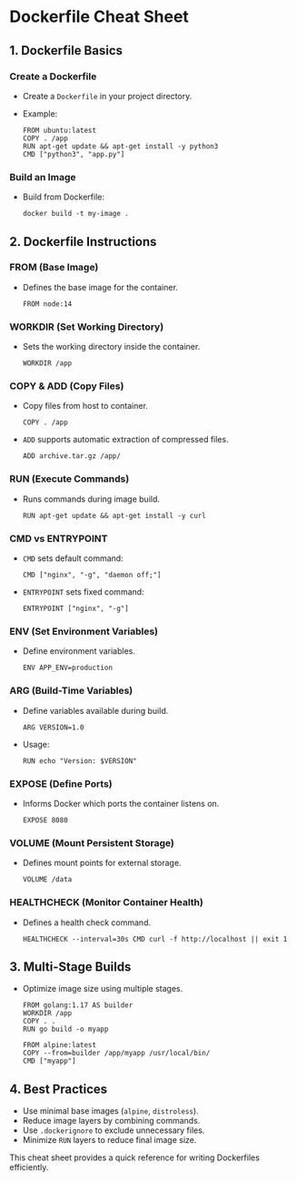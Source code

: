 Dockerfile Cheat Sheet
======================

1\. Dockerfile Basics
---------------------

### Create a Dockerfile

-   Create a `Dockerfile` in your project directory.
-   Example:

    ```
    FROM ubuntu:latest
    COPY . /app
    RUN apt-get update && apt-get install -y python3
    CMD ["python3", "app.py"]

    ```

### Build an Image

-   Build from Dockerfile:

    ```
    docker build -t my-image .

    ```

2\. Dockerfile Instructions
---------------------------

### FROM (Base Image)

-   Defines the base image for the container.

    ```
    FROM node:14

    ```

### WORKDIR (Set Working Directory)

-   Sets the working directory inside the container.

    ```
    WORKDIR /app

    ```

### COPY & ADD (Copy Files)

-   Copy files from host to container.

    ```
    COPY . /app

    ```

-   `ADD` supports automatic extraction of compressed files.

    ```
    ADD archive.tar.gz /app/

    ```

### RUN (Execute Commands)

-   Runs commands during image build.

    ```
    RUN apt-get update && apt-get install -y curl

    ```

### CMD vs ENTRYPOINT

-   `CMD` sets default command:

    ```
    CMD ["nginx", "-g", "daemon off;"]

    ```

-   `ENTRYPOINT` sets fixed command:

    ```
    ENTRYPOINT ["nginx", "-g"]

    ```

### ENV (Set Environment Variables)

-   Define environment variables.

    ```
    ENV APP_ENV=production

    ```

### ARG (Build-Time Variables)

-   Define variables available during build.

    ```
    ARG VERSION=1.0

    ```

-   Usage:

    ```
    RUN echo "Version: $VERSION"

    ```

### EXPOSE (Define Ports)

-   Informs Docker which ports the container listens on.

    ```
    EXPOSE 8080

    ```

### VOLUME (Mount Persistent Storage)

-   Defines mount points for external storage.

    ```
    VOLUME /data

    ```

### HEALTHCHECK (Monitor Container Health)

-   Defines a health check command.

    ```
    HEALTHCHECK --interval=30s CMD curl -f http://localhost || exit 1

    ```

3\. Multi-Stage Builds
----------------------

-   Optimize image size using multiple stages.

    ```
    FROM golang:1.17 AS builder
    WORKDIR /app
    COPY . .
    RUN go build -o myapp

    FROM alpine:latest
    COPY --from=builder /app/myapp /usr/local/bin/
    CMD ["myapp"]

    ```

4\. Best Practices
------------------

-   Use minimal base images (`alpine`, `distroless`).
-   Reduce image layers by combining commands.
-   Use `.dockerignore` to exclude unnecessary files.
-   Minimize `RUN` layers to reduce final image size.

This cheat sheet provides a quick reference for writing Dockerfiles efficiently.